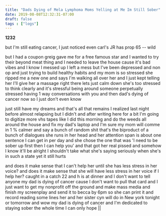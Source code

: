 ```yaml
---
title: "Dads Dying of Mela Lymphoma Moms Yelling at Me Im Still Sober"
date: 2019-08-08T12:32:31-07:00
draft: false
tags : ["logs"]
---
```


**1232**

but I'm still eating cancer, I just noticed even carl's JR has prop 65 -- wild

but I had a coupon greig gave me for a free famous star and I wanted to try their beyond meat thing and I needed to leave the house cause it's bad vibes and I know I messed up I left a mess but I've been depressed and non op and just trying to build healthy habits and my mom is so stressed she ripped me a new one and says I'm walking all over her and I just kept telling her I'll give her a massage right there lets just calm down she's too stressed to think clearly and it's stressful being around someone perpetually stressed having 1 way conversations with you and then dad's dying of cancer now so I just don't even know

  just still have my dreams and that's all that remains I realized last night before almost relapsing but I didn't and after writing here for a bit I'm going to digitize more vhs tapes like I did this morning and do the weeds all around the house and fix my dad's laptop and I'm sure my mom will comme in 1 % calmer and say a bunch of random shit that's the biproduct of a bunch of dialogues she runs in her head and her attention span is about one sentence I can get in per day and she chose the one that was 'I need to be sober up first then I can help you' and that got her real pissed and somehow I know it'll be alright I shouldn't take what she's saying seriously when she's in such a state yet it still hurts

  and does it make sense that I can't help her until she has less stress in her voice? and does it make sense that she will have less stress in her voice if I help her? caught in a catch 22 and h is at dinner and I don't want to tell anyone my dad is dying of cancer cause I don't want to pull that card and I just want to get my nonprofit off the ground and make mass media and finish my screenplay and send it to becca by 6pm so she can print it and record reading some lines her and her sister cyn will do in New york tonight or tomorrow and wow my dad is dying of cancer and I'm dedicated to staying sober the whole time I can only hope   ||
